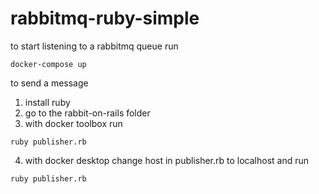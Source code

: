# rabbitmq-ruby-simple

to start listening to a rabbitmq queue run 
````
docker-compose up
````

to send a message 
1) install ruby
2) go to the rabbit-on-rails folder
3) with docker toolbox run 
````
ruby publisher.rb
````
4) with docker desktop change host in publisher.rb to localhost and run
````
ruby publisher.rb
````
